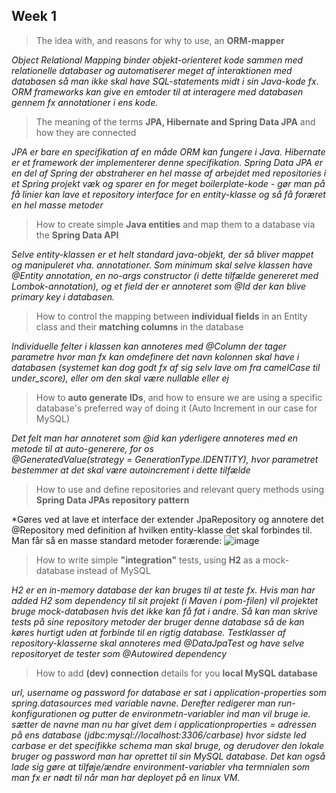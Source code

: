 
## Week 1

>The idea with, and reasons for why to use, an **ORM-mapper**

*Object Relational Mapping binder objekt-orienteret kode sammen med relationelle databaser og automatiserer meget af interaktionen med databasen så man ikke skal have SQL-statements midt i sin Java-kode fx. ORM frameworks kan give en emtoder til at interagere med databasen gennem fx annotationer i ens kode.*  

>The meaning of the terms **JPA, Hibernate and Spring Data JPA** and how they are connected

*JPA er bare en specifikation af en måde ORM kan fungere i Java. Hibernate er et framework der implementerer denne specifikation. Spring Data JPA er en del af Spring der abstraherer en hel masse af arbejdet med repositories i et Spring projekt væk og sparer en for meget boilerplate-kode - gør man på få linier kan lave et repository interface for en entity-klasse og så få foræret en hel masse metoder*  
     
>How to create simple **Java entities** and map them to a database via the **Spring Data API**

  *Selve entity-klassen er et helt standard java-objekt, der så bliver mappet og manipuleret vha. annotationer. Som minimum skal selve klassen have @Entity annotation, en no-args constructor (i dette tilfælde genereret med Lombok-annotation), og et field der er annoteret som @Id der kan blive primary key i databasen.*  
  
>How to control the mapping between **individual fields** in an Entity class and their **matching columns** in the database

*Individuelle felter i klassen kan annoteres med @Column der tager parametre hvor man fx kan omdefinere det navn kolonnen skal have i databasen (systemet kan dog godt fx af sig selv lave om fra camelCase til under_score), eller om den skal være nullable eller ej*  
     
>How to **auto generate IDs**, and how to ensure we are using  a specific database's preferred way of doing it (Auto Increment in our case for  MySQL)

 *Det felt man har annoteret som @id kan yderligere annoteres med en metode til at auto-generere, for os   
     @GeneratedValue(strategy = GenerationType.IDENTITY), hvor parametret bestemmer at det skal være autoincrement i dette tilfælde*  
     
>How to use and define repositories and relevant query methods using **Spring Data JPAs repository pattern**

 *Gøres ved at lave et interface der extender JpaRepository og annotere det @Repository med definition af hvilken entity-klasse det skal forbindes til. Man får så en masse standard metoder forærende: 
     ![image](https://github.com/jakobagger/cars/assets/113458342/13b265b5-5562-47fd-8bb4-4075a3f62a59)
     
>How to write simple **"integration"** tests, using **H2** as a mock-database instead of MySQL

 *H2 er en in-memory database der kan bruges til at teste fx. Hvis man har added H2 som dependency til sit projekt (i Maven i pom-filen) vil projektet bruge mock-databasen hvis det ikke kan få fat i andre. Så kan man skrive tests på sine repository metoder der bruger denne database så de kan køres hurtigt uden at forbinde til en rigtig database. Testklasser af repository-klasserne skal annoteres med @DataJpaTest og have selve repositoryet de tester som @Autowired dependency*
 
>How to add **(dev) connection** details for you **local MySQL database**

*url, username og password for database er sat i application-properties som spring.datasources med variable navne. Derefter redigerer man run-konfigurationen og putter de environmetn-variabler ind man vil bruge ie. sætter de navne man nu har givet dem i applicationproperties = adressen på ens database (jdbc:mysql://localhost:3306/carbase) hvor sidste led carbase er det specifikke schema man skal bruge, og derudover den lokale bruger og password man har oprettet til sin MySQL database. Det kan også lade sig gøre at tilføje/ændre environment-variabler vha termnialen som man fx er nødt til når man har deployet på en linux VM.*
